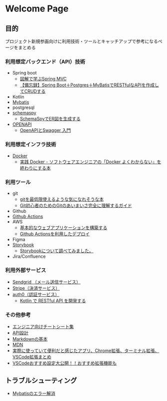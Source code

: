 # Welcome Page

## 目的
プロジェクト新規参画向けに利用技術・ツールとキャッチアップで参考になるページをまとめる

### 利用想定バックエンド（API）技術
- Spring boot
    - [図解で学ぶSpring MVC](https://speakerdeck.com/otty375/architecture-of-spring-mvc)
    - [【備忘録】Spring Boot＋Postgres＋MyBatisでRESTfulなAPIを作成してCRUDする](https://zenn.dev/numacci/articles/202101_java_restapi-postgres)
- Kotlin
- [Mybatis](https://mybatis.org/mybatis-3/ja/index.html)
- postgresql
- [schemaspy](https://schemaspy.org/)
    - [SchemaSpyでER図を生成する](https://zenn.dev/onozaty/articles/schema-spy-er)
- [OPENAPI](https://swagger.io/specification/)
    - [OpenAPIとSwagger 入門](https://zenn.dev/chida/articles/25f4016560f6bf)

### 利用想定インフラ技術
- [Docker]()
    - [実践 Docker - ソフトウェアエンジニアの「Docker よくわからない」を終わりにする本](https://zenn.dev/suzuki_hoge/books/2022-03-docker-practice-8ae36c33424b59)

### 利用ツール
- git
    - [gitを最低限使えるような気になれそうな本](https://zenn.dev/shige7110/books/671bc34f8bec97)
    - [Git初心者のためのGitのあいまいさ完全に理解するガイド](https://qiita.com/yoshiichn/items/5d9c9105b980921f2809)
- Github
- [Github Actions](https://github.co.jp/features/actions)
- AWS
    - [基本的なウェブアプリケーションを構築する](https://aws.amazon.com/jp/getting-started/hands-on/build-web-app-s3-lambda-api-gateway-dynamodb/)
    - [Github Actionsを利用したデプロイ](https://docs.aws.amazon.com/ja_jp/serverless-application-model/latest/developerguide/deploying-using-github.html)
- Figma
- [Storybook](https://storybook.js.org/)
    - [Storybookについて調べてみました。](https://tech.stmn.co.jp/entry/2021/05/17/155842)
- Jira/Confluence

### 利用外部サービス
- [Sendgrid （メール送信サービス）](https://sendgrid.kke.co.jp/)
- [Stripe（決済サービス）](https://stripe.com/jp)
- [auth0（認証サービス）](https://auth0.com/jp)
    - [Kotlin で RESTful API を開発する](https://auth0.com/blog/jp-developing-restful-apis-with-kotlin/#Kotlin-RESTful-API---Auth0---------)

### その他参考
- [エンジニア向けチートシート集](https://qiita.com/KNR109/items/a6b3216552bee53b1724)
- [API設計](https://learn.microsoft.com/ja-jp/azure/architecture/best-practices/api-design)
- [Markdownの基本](https://commonmark.org/help/)
- [MDN](https://developer.mozilla.org/ja/)
- [実際に使っていて便利だと感じたアプリ、Chrome拡張、ターミナル拡張、VSCode拡張まとめ](https://qiita.com/nkato_/items/e902f84d5fc6a15a3796)
- [VSCodeおすすめ設定大公開！！おすすめ拡張機能も](https://qiita.com/papi_tokei/items/c639dc7d1e0f5ad68a74)

## トラブルシューティング
- [Mybatisのエラー解消](https://yugr.hatenablog.com/entry/2017/11/27/130639)